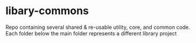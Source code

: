 # libary-commons
Repo containing several shared &amp; re-usable utility, core, and common code.  Each folder below the main folder represents a different library project
